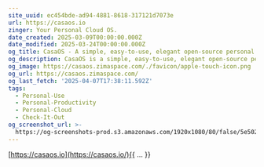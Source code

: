 ```yaml
---
site_uuid: ec454bde-ad94-4881-8618-317121d7073e
url: https://casaos.io
zinger: Your Personal Cloud OS.
date_created: 2025-03-09T00:00:00.000Z
date_modified: 2025-03-24T00:00:00.000Z
og_title: CasaOS - A simple, easy-to-use, elegant open-source personal cloud system
og_description: CasaOS is a simple, easy-to-use, elegant open-source personal cloud system
og_image: https://casaos.zimaspace.com/./favicon/apple-touch-icon.png
og_url: https://casaos.zimaspace.com/
og_last_fetch: '2025-04-07T17:38:11.592Z'
tags:
  - Personal-Use
  - Personal-Productivity
  - Personal-Cloud
  - Check-It-Out
og_screenshot_url: >-
  https://og-screenshots-prod.s3.amazonaws.com/1920x1080/80/false/5e5023c3c2e16d4252adfe281dc7375380f8bd5ba4eefed1d874168b77241860.jpeg
---
```


[https://casaos.io](https://casaos.io/){{ ... }}